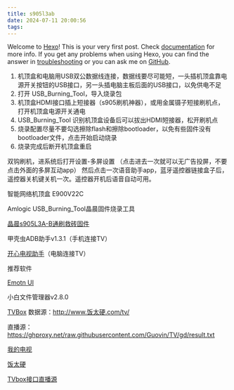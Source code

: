 ```yaml
---
title: s905l3ab
date: 2024-07-11 20:00:56
tags:
---
```


Welcome to [Hexo](https://hexo.io/)! This is your very first post. Check [documentation](https://hexo.io/docs/) for more info. If you get any problems when using Hexo, you can find the answer in [troubleshooting](https://hexo.io/docs/troubleshooting.html) or you can ask me on [GitHub](https://github.com/hexojs/hexo/issues).


 1. 机顶盒和电脑用USB双公数据线连接，数据线要尽可能短，一头插机顶盒靠电源开关按钮的USB接口，另一头插电脑主板后面的USB接口，以免供电不足
 2. 打开 USB_Burning_Tool，导入烧录包
 3. 机顶盒HDMI接口插上短接器（s905刷机神器），或用金属镊子短接刷机点，打开机顶盒电源开关通电
 4. USB_Burning_Tool 识别机顶盒设备后可以拔出HDMI短接器，松开刷机点
 5. 烧录配置尽量不要勾选擦除flash和擦除bootloader，以免有些固件没有bootloader文件，点击开始启动烧录
 6. 烧录完成后断开机顶盒重启



双钩刷机，进系统后打开设置-多屏设置 （点击进去一次就可以无广告投屏，不要点击外面的多屏互动app）
然后点击一次语音助手app，蓝牙遥控器链接盒子后，遥控器关机键关机一次。遥控器开机后语音自动可用。



智能网络机顶盒
E900V22C

Amlogic USB_Burning_Tool晶晨固件烧录工具

[晶晨s905L3A-B通刷救砖固件](https://www.right.com.cn/forum/thread-8302984-1-1.html)

甲壳虫ADB助手v1.3.1（手机连接TV）

[开心电视助手](https://www.kaixindianshi.com/)（电脑连接TV）

推荐软件

[Emotn UI](https://app.emotn.com/ui)

小白文件管理器v2.8.0

[TVBox](https://github.com/o0HalfLife0o/TVBoxOSC)
数据源：http://www.饭太硬.com/tv/

直播源：https://ghproxy.net/raw.githubusercontent.com/Guovin/TV/gd/result.txt


[我的电视](https://lyrics.run/my-tv.html)



[饭太硬](http://www.饭太硬.com/)

[TVbox接口直播源](https://github.com/Guovin/TV)